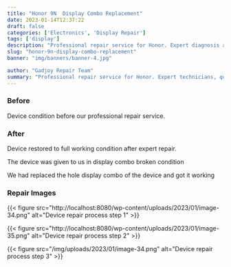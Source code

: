 ```yaml
---
title: "Honor 9N  Display Combo Replacement"
date: 2023-01-14T12:37:22
draft: false
categories: ['Electronics', 'Display Repair']
tags: ['display']
description: "Professional repair service for Honor. Expert diagnosis and quality repairs in Bangalore."
slug: "honor-9n-display-combo-replacement"
banner: "img/banners/banner-4.jpg"

author: "Gadjoy Repair Team"
summary: "Professional repair service for Honor. Expert technicians, quality parts, warranty included."
---
```


### Before

Device condition before our professional repair service.

### After

Device restored to full working condition after expert repair.

The device was given to us in display combo broken condition

We had replaced the hole display combo of the device and got it working

### Repair Images

{{< figure src="http://localhost:8080/wp-content/uploads/2023/01/image-34.png" alt="Device repair process step 1" >}}

{{< figure src="http://localhost:8080/wp-content/uploads/2023/01/image-35.png" alt="Device repair process step 2" >}}

{{< figure src="/img/uploads/2023/01/image-34.png" alt="Device repair process step 3" >}}

